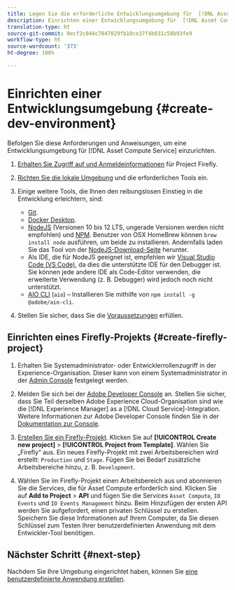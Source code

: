 ```yaml
---
title: Legen Sie die erforderliche Entwicklungsumgebung für  [!DNL Asset Compute Service] fest.
description: Einrichten einer Entwicklungsumgebung für  [!DNL Asset Compute Service] , um benutzerdefinierten Code zu erstellen und zu testen.
translation-type: ht
source-git-commit: 0ecf2c044c7847029fb10ce37f4b831c58b93fe9
workflow-type: ht
source-wordcount: '373'
ht-degree: 100%

---
```



# Einrichten einer Entwicklungsumgebung {#create-dev-environment}

Befolgen Sie diese Anforderungen und Anweisungen, um eine Entwicklungsumgebung für [!DNL Asset Compute Service] einzurichten.

1. [Erhalten Sie Zugriff auf und Anmeldeinformationen](https://github.com/AdobeDocs/project-firefly/blob/master/getting_started/setup.md#acquire-access-and-credentials) für Project Firefly.

1. [Richten Sie die lokale Umgebung](https://github.com/AdobeDocs/project-firefly/blob/master/getting_started/setup.md#local-environment-set-up) und die erforderlichen Tools ein.

1. Einige weitere Tools, die Ihnen den reibungslosen Einstieg in die Entwicklung erleichtern, sind:

   * [Git](https://git-scm.com/).
   * [Docker Desktop](https://www.docker.com/get-started).
   * [NodeJS](https://nodejs.org) (Versionen 10 bis 12 LTS, ungerade Versionen werden nicht empfohlen) und [NPM](https://www.npmjs.com). Benutzer von OSX HomeBrew können `brew install node` ausführen, um beide zu installieren. Andernfalls laden Sie das Tool von der [NodeJS-Download-Seite](https://nodejs.org/de/) herunter.
   * Als IDE, die für NodeJS geeignet ist, empfehlen wir [Visual Studio Code (VS Code)](https://code.visualstudio.com), da dies die unterstützte IDE für den Debugger ist. Sie können jede andere IDE als Code-Editor verwenden, die erweiterte Verwendung (z. B. Debugger) wird jedoch noch nicht unterstützt.
   * [AIO CLI](https://github.com/adobe/aio-cli) (`aio`) – Installieren Sie mithilfe von `npm install -g @adobe/aio-cli`.

1. Stellen Sie sicher, dass Sie die [Voraussetzungen](/help/understand-extensibility.md#prerequisites-and-provisioning) erfüllen.

## Einrichten eines Firefly-Projekts {#create-firefly-project}

1. Erhalten Sie Systemadministrator- oder Entwicklerrollenzugriff in der Experience-Organisation. Dieser kann von einem Systemadministrator in der [Admin Console](https://adminconsole.adobe.com/overview) festgelegt werden.

1. Melden Sie sich bei der [Adobe Developer Console](https://console.adobe.io/) an. Stellen Sie sicher, dass Sie Teil derselben Adobe Experience Cloud-Organisation sind wie die [!DNL Experience Manager] as a [!DNL Cloud Service]-Integration. Weitere Informationen zur Adobe Developer Console finden Sie in der [Dokumentation zur Console](https://www.adobe.io/apis/experienceplatform/console/docs.html).

1. [Erstellen Sie ein Firefly-Projekt](https://www.adobe.io/apis/experienceplatform/project-firefly/docs.html#!AdobeDocs/project-firefly/master/getting_started/first_app.md). Klicken Sie auf **[!UICONTROL Create new project]** > **[!UICONTROL Project from Template]**. Wählen Sie „Firefly“ aus. Ein neues Firefly-Projekt mit zwei Arbeitsbereichen wird erstellt: `Production` und `Stage`. Fügen Sie bei Bedarf zusätzliche Arbeitsbereiche hinzu, z. B. `Development`.

1. Wählen Sie im Firefly-Projekt einen Arbeitsbereich aus und abonnieren Sie die Services, die für Asset Compute erforderlich sind. Klicken Sie auf **Add to Project** > **API** und fügen Sie die Services `Asset Compute`, `IO Events` und `IO Events Management` hinzu. Beim Hinzufügen der ersten API werden Sie aufgefordert, einen privaten Schlüssel zu erstellen. Speichern Sie diese Informationen auf Ihrem Computer, da Sie diesen Schlüssel zum Testen Ihrer benutzerdefinierten Anwendung mit dem Entwickler-Tool benötigen.

## Nächster Schritt {#next-step}

Nachdem Sie Ihre Umgebung eingerichtet haben, können Sie [eine benutzerdefinierte Anwendung erstellen](develop-custom-application.md).

<!-- TBD items for later:
 
* Any steps in the beginning that lead to gotchas later should be called out for caution? For example,
  * don't change some defaults initially
  * know risks when deviating from standard path
  * naming conventions to follow
  * Retrieve and format credentials (YAML file details)
-->
